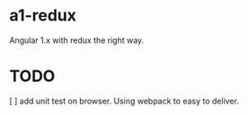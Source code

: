 # a1-redux
Angular 1.x with redux the right way.

# TODO

[ ] add unit test on browser. Using webpack to easy to deliver.
